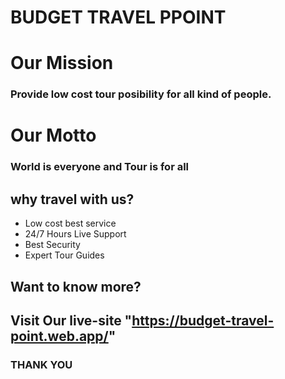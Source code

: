 # BUDGET TRAVEL PPOINT

# Our Mission
### Provide low cost tour posibility for all kind of people.
# Our Motto
### World is everyone and Tour is for all 
## why travel with us?
* Low cost best service
* 24/7 Hours Live Support
* Best Security
* Expert Tour Guides
## Want to know more?
## Visit Our live-site "https://budget-travel-point.web.app/"
### THANK YOU